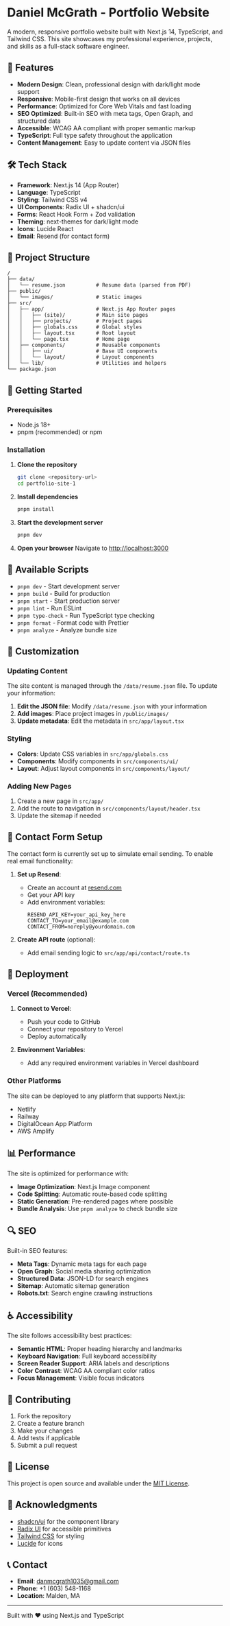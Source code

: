 # Daniel McGrath - Portfolio Website

A modern, responsive portfolio website built with Next.js 14, TypeScript, and Tailwind CSS. This site showcases my professional experience, projects, and skills as a full-stack software engineer.

## 🚀 Features

- **Modern Design**: Clean, professional design with dark/light mode support
- **Responsive**: Mobile-first design that works on all devices
- **Performance**: Optimized for Core Web Vitals and fast loading
- **SEO Optimized**: Built-in SEO with meta tags, Open Graph, and structured data
- **Accessible**: WCAG AA compliant with proper semantic markup
- **TypeScript**: Full type safety throughout the application
- **Content Management**: Easy to update content via JSON files

## 🛠️ Tech Stack

- **Framework**: Next.js 14 (App Router)
- **Language**: TypeScript
- **Styling**: Tailwind CSS v4
- **UI Components**: Radix UI + shadcn/ui
- **Forms**: React Hook Form + Zod validation
- **Theming**: next-themes for dark/light mode
- **Icons**: Lucide React
- **Email**: Resend (for contact form)

## 📁 Project Structure

```
/
├── data/
│   └── resume.json          # Resume data (parsed from PDF)
├── public/
│   └── images/              # Static images
├── src/
│   ├── app/                 # Next.js App Router pages
│   │   ├── (site)/          # Main site pages
│   │   ├── projects/        # Project pages
│   │   ├── globals.css      # Global styles
│   │   ├── layout.tsx       # Root layout
│   │   └── page.tsx         # Home page
│   ├── components/          # Reusable components
│   │   ├── ui/              # Base UI components
│   │   └── layout/          # Layout components
│   └── lib/                 # Utilities and helpers
└── package.json
```

## 🚀 Getting Started

### Prerequisites

- Node.js 18+ 
- pnpm (recommended) or npm

### Installation

1. **Clone the repository**
   ```bash
   git clone <repository-url>
   cd portfolio-site-1
   ```

2. **Install dependencies**
   ```bash
   pnpm install
   ```

3. **Start the development server**
   ```bash
   pnpm dev
   ```

4. **Open your browser**
   Navigate to [http://localhost:3000](http://localhost:3000)

## 📝 Available Scripts

- `pnpm dev` - Start development server
- `pnpm build` - Build for production
- `pnpm start` - Start production server
- `pnpm lint` - Run ESLint
- `pnpm type-check` - Run TypeScript type checking
- `pnpm format` - Format code with Prettier
- `pnpm analyze` - Analyze bundle size

## 🎨 Customization

### Updating Content

The site content is managed through the `/data/resume.json` file. To update your information:

1. **Edit the JSON file**: Modify `/data/resume.json` with your information
2. **Add images**: Place project images in `/public/images/`
3. **Update metadata**: Edit the metadata in `src/app/layout.tsx`

### Styling

- **Colors**: Update CSS variables in `src/app/globals.css`
- **Components**: Modify components in `src/components/ui/`
- **Layout**: Adjust layout components in `src/components/layout/`

### Adding New Pages

1. Create a new page in `src/app/`
2. Add the route to navigation in `src/components/layout/header.tsx`
3. Update the sitemap if needed

## 📧 Contact Form Setup

The contact form is currently set up to simulate email sending. To enable real email functionality:

1. **Set up Resend**:
   - Create an account at [resend.com](https://resend.com)
   - Get your API key
   - Add environment variables:
     ```env
     RESEND_API_KEY=your_api_key_here
     CONTACT_TO=your_email@example.com
     CONTACT_FROM=noreply@yourdomain.com
     ```

2. **Create API route** (optional):
   - Add email sending logic to `src/app/api/contact/route.ts`

## 🚀 Deployment

### Vercel (Recommended)

1. **Connect to Vercel**:
   - Push your code to GitHub
   - Connect your repository to Vercel
   - Deploy automatically

2. **Environment Variables**:
   - Add any required environment variables in Vercel dashboard

### Other Platforms

The site can be deployed to any platform that supports Next.js:
- Netlify
- Railway
- DigitalOcean App Platform
- AWS Amplify

## 📊 Performance

The site is optimized for performance with:
- **Image Optimization**: Next.js Image component
- **Code Splitting**: Automatic route-based code splitting
- **Static Generation**: Pre-rendered pages where possible
- **Bundle Analysis**: Use `pnpm analyze` to check bundle size

## 🔍 SEO

Built-in SEO features:
- **Meta Tags**: Dynamic meta tags for each page
- **Open Graph**: Social media sharing optimization
- **Structured Data**: JSON-LD for search engines
- **Sitemap**: Automatic sitemap generation
- **Robots.txt**: Search engine crawling instructions

## ♿ Accessibility

The site follows accessibility best practices:
- **Semantic HTML**: Proper heading hierarchy and landmarks
- **Keyboard Navigation**: Full keyboard accessibility
- **Screen Reader Support**: ARIA labels and descriptions
- **Color Contrast**: WCAG AA compliant color ratios
- **Focus Management**: Visible focus indicators

## 🤝 Contributing

1. Fork the repository
2. Create a feature branch
3. Make your changes
4. Add tests if applicable
5. Submit a pull request

## 📄 License

This project is open source and available under the [MIT License](LICENSE).

## 🙏 Acknowledgments

- [shadcn/ui](https://ui.shadcn.com/) for the component library
- [Radix UI](https://www.radix-ui.com/) for accessible primitives
- [Tailwind CSS](https://tailwindcss.com/) for styling
- [Lucide](https://lucide.dev/) for icons

## 📞 Contact

- **Email**: danmcgrath1035@gmail.com
- **Phone**: +1 (603) 548-1168
- **Location**: Malden, MA

---

Built with ❤️ using Next.js and TypeScript
